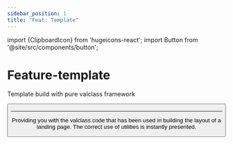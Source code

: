 ```yaml
---
sidebar_position: 1
title: "Feat: Template"
---
```


import {ClipboardIcon} from 'hugeicons-react';
import Button from '@site/src/components/button';

# Feature-template <ClipboardIcon className='icon' /> 

Template build with pure valclass framework

<Button label="Download now - (9.5mb)" link="https://github.com/valclassdevelop/foodyar_template-valclass/archive/refs/heads/main.zip" />

---

Providing you with the valclass code that has been used in building the layout of a landing page. The correct use of utilities is instantly presented.
